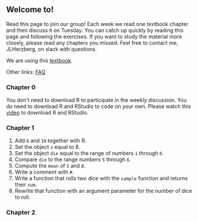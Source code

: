 ## Welcome to!

Read this page to join our group! Each week we read one textbook chapter and then discuss it on Tuesday. You can catch up quickly by reading this page and following the exercises. If you want to study the material more closely, please read any chapters you missed. Feel free to contact me, JLHerzberg, on slack with questions.

We are using this [textbook](https://d1b10bmlvqabco.cloudfront.net/attach/ighbo26t3ua52t/igp9099yy4v10/igz7vp4w5su9/OReilly_HandsOn_Programming_with_R_2014.pdf).

Other links: [FAQ](https://jherzberg.github.io/RLearningGroup/faq.html)

### Chapter 0
You don't need to download R to participate in the weekly discussion. You do need to download R and RStudio to code on your own. Please watch this [video](https://www.youtube.com/watch?v=cX532N_XLIs) to download R and RStudio.

### Chapter 1
1. Add `6` and `10` together with R.
2. Set the object `x` equal to 8.
3. Set the object `die` equal to the range of numbers `1` through `6`.
4. Compare `die` to the range numbers `5` through `6`. 
5. Compute the `mean` of `5` and `8`.
6. Write a comment with `#`.
7. Write a function that rolls two dice with the `sample` function and returns their `sum`.
8. Rewrite that function with an argument parameter for the number of dice to roll. 

### Chapter 2

